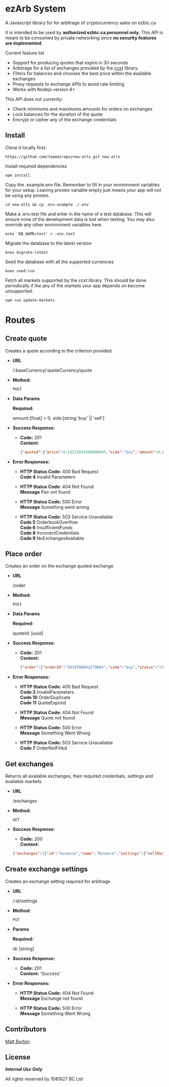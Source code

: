 # ezArb System

A Javascript library for for arbitrage of cryptocurrency sales on ezbtc.ca 

It is intended to be used by **authorized ezbtc.ca personnel only**. This API is meant to be consumed by private networking since **no security features are implemented**.

Current feature list

- Support for producing quotes that expire in 30 seconds
- Arbitrage for a list of exchanges provided by the [ccxt](https://github.com/ccxt/ccxt) library.
- Filters for balances and chooses the best price within the available exchanges
- Proxy requests to exchange APIs to avoid rate limiting
- Works with Nodejs version 8+

This API does not currently:

- Check minimums and maximums amounts for orders on exchanges
- Lock balances for the duration of the quote
- Encrypt or cipher any of the exchange credentials

## Install

Clone it locally first:
```shell
https://github.com/teamezrepo/new-alts.git new-alts
```

Install required dependencies
```shell
npm install
```

Copy the .example.env file. Remember to fill in your environment variables for 
your setup. Leaving proxies variable empty just means your app will not be using any proxies.
```shell
cd new-alts && cp .env.example ./.env
```

Make a .env.test file and enter in the name of a test database. This will ensure none of the
development data is lost when testing. You may also override any other environment variables here.
```shell 
echo 'DB_NAME=test' > .env.test 
```

Migrate the database to the latest version
```shell
knex migrate:latest
```

Seed the database with all the supported currencies
```shell
knex seed:run
```

Fetch all markets supported by the ccxt library. This should be done periodically if the 
any of the markets your app depends on become unsupported.
```shell
npm run update-markets
```

# Routes

## Create quote

  Creates a quote according to the criterion provided.

* **URL**

  /:baseCurrency/:quoteCurrency/quote

* **Method:**

  `POST` 

* **Data Params**

  **Required:**
  
  amount:[float] > 0,
  side:[string:'buy' || 'sell']

* **Success Response:**

  * **Code:** 201 <br />
    **Content:** 
    ```json
    {"quoted":{"price":0.18225843300000003,"side":"buy","amount":0.1,"marketId":"4","created_at":"2018-05-10T20:45:41.385Z","id":"dc075490-b660-4a12-adec-673bc9fe96f4"}}
    ```
 
* **Error Responses:**

  * **HTTP Status Code:** 400 Bad Request <br />
    **Code 4** Invalid Parameters <br />

  * **HTTP Status Code:** 404 Not Found <br />
    **Message** Pair not found <br />

  * **HTTP Status Code:** 500 Error <br />
    **Message** Something went wrong <br />
 
  * **HTTP Status Code:** 503 Service Unavailable <br />
    **Code 5** OrderbookOverflow <br>
    **Code 6** InsufficientFunds <br />
    **Code 8** IncorrectCredentials <br />
    **Code 9** NoExchangesAvailable <br />


## Place order

  Creates an order on the exchange quoted exchange

* **URL**

  /order

* **Method:**

  `POST` 

* **Data Params**

  **Required:**
  
  quoteId: [uuid]

* **Success Response:**

  * **Code:** 201 <br />
    **Content:** 
    ```json
    {"order":{"orderId":"5919788691279685","side":"buy","status":"closed","createdAt":"2018-05-10T21:25:48.659Z","filled":0.1,"price":0.2}}
    ```
 
* **Error Responses:**

  * **HTTP Status Code:** 400 Bad Request <br />
    **Code 3** InvalidParameters <br />
    **Code 10** OrderDuplicate <br />
    **Code 11** QuoteExpired <br />

  * **HTTP Status Code:** 404 Not Found <br />
    **Message** Quote not found <br />
  
  * **HTTP Status Code:** 500 Error <br />
    **Message** Something Went Wrong <br />

  * **HTTP Status Code:** 503 Service Unavailable <br />
    **Code 7** OrderNotFilled <br>


## Get exchanges

  Returns all available exchanges, their required credentials, settings and available markets

* **URL**

  /exchanges

* **Method:**

  `GET` 

* **Success Response:**

  * **Code:** 200 <br />
    **Content:** 
  ```json
  {"exchanges":[{"id":"binance","name":"Binance","settings":{"sellMarginPercent":5,"buyMarginPercent":5,"apiKey":"testkey","uid":null,"login":null},"markets":[{"symbol":"ETH/BTC"},{"symbol":"BCH/BTC"},{"symbol":"LTC/BTC"}],"requires":{"apiKey":true,"secret":true,"uid":false,"login":false,"password":false,"twofa":false}},{"id":"bitstamp","name":"Bitstamp","settings":{"sellMarginPercent":5,"buyMarginPercent":5,"apiKey":"testkey","uid":null,"login":null},"markets":[{"symbol":"ETH/BTC"},{"symbol":"BCH/BTC"},{"symbol":"LTC/BTC"}],"requires":{"apiKey":true,"secret":true,"uid":false,"login":false,"password":false,"twofa":false}},{"id":"poloniex","name":"Poloniex","settings":{"sellMarginPercent":5,"buyMarginPercent":5,"apiKey":"testkey","uid":null,"login":null},"markets":[{"symbol":"ETH/BTC"},{"symbol":"BCH/BTC"},{"symbol":"LTC/BTC"}],"requires":{"apiKey":true,"secret":true,"uid":false,"login":false,"password":false,"twofa":false}}]}
   ```

## Create exchange settings

  Creates an exchange setting required for arbitrage

* **URL**

  /:id/settings

* **Method:**

  `PUT` 

* **Params**

  **Required:**
  
  id: [string]

* **Success Response:**

  * **Code:** 201 <br />
    **Content:** 
    'Success'
 
* **Error Responses:**

  * **HTTP Status Code:** 404 Not Found <br />
    **Message** Exchange not found <br />
  
  * **HTTP Status Code:** 500 Error <br />
    **Message** Something Went Wrong <br />

## Contributors

[Matt Burton](https://github.com/burtonium)

## License

***Internal Use Only***

All rights reserved by 1081627 BC Ltd